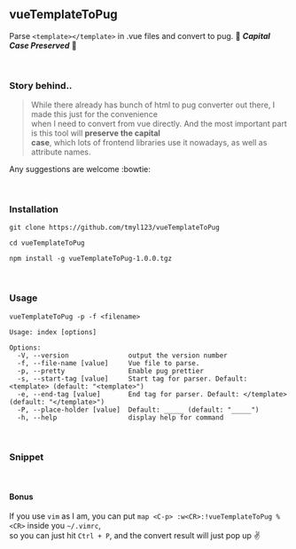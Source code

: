 ## vueTemplateToPug

Parse `<template></template>` in .vue files and convert to pug. :tada: ***Capital Case Preserved*** :tada:

<br>

### Story behind..
>While there already has bunch of html to pug converter out there, I made this just for the convenience \
>when I need to convert from vue directly. And the most important part is this tool will **preserve the capital \
>case**, which lots of frontend libraries use it nowadays, as well as attribute names.


Any suggestions are welcome :bowtie:

<br>


### Installation
```
git clone https://github.com/tmyl123/vueTemplateToPug

cd vueTemplateToPug

npm install -g vueTemplateToPug-1.0.0.tgz
```

<br>


### Usage

```
vueTemplateToPug -p -f <filename>

Usage: index [options]

Options:
  -V, --version               output the version number
  -f, --file-name [value]     Vue file to parse.
  -p, --pretty                Enable pug prettier
  -s, --start-tag [value]     Start tag for parser. Default: <template> (default: "<template>")
  -e, --end-tag [value]       End tag for parser. Default: </template> (default: "</template>")
  -P, --place-holder [value]  Default: _____ (default: "_____")
  -h, --help                  display help for command

```

<br>


### Snippet


<br>

#### Bonus
If you use `vim` as I am, you can put `map <C-p> :w<CR>:!vueTemplateToPug %<CR>` inside you `~/.vimrc`, \
so you can just hit `Ctrl + P`, and the convert result will just pop up :v:
